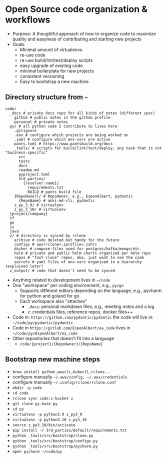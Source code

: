# Open Source code organization & workflows
- Purpose: A thoughtful approach of how to organize code to maximize quality and easyness of contributing and starting new projects
- Goals
  - Minimal amount of virtualenvs
  - re-use code
  - re-use build/lint/test/deploy scripts
  - easy upgrade of existing code
  - minimal boilerplate for new projects
  - consistent versioning
  - Easy to bootstrap a new machine

## Directory structure from `~`
```shell
code/
  _docs # private docs repo for all kinds of notes (different spec)
    github # public notes in the github profile
    personal # private notes
  py/ # all python code I contribute to lives here
    .gitignore
    .env # configure which projects are being worked on
    .yaml # configure which env-vars are active
    pants.toml # https://www.pantsbuild.org/docs
    _tools/ # scripts for build/lint/test/deploy, any task that is not "business-specific"
      src
      tests
      docs
      readme.md
      pyproject.toml
      3rd_parties/
        {resolver_name}/
          requirements.txt
          BUILD # pants build file
    {RepoOwner}/ # RepoOwner, e.g., EspenAlbert, pydantic
      {RepoName} # anki-md-cli, pydantic
    z_py_3_9/ # virtualenv 
    z_py_3_10/ # virtualenv
  {project/company}
  tf
  go
  js
  java
  z/ # directory is synced by rclone
    archive # code deleted but handy for the future
    configs # aws+rclone+.zprofile+.zshrc
    docker # compose-files used for postgres/kafka/mongo/etc.
    helm # private and public helm charts organized per helm repo
    repos # "fast-clone" repos, aka. just want to see the code
    secrets # yaml files of env-vars organized in a hierarchy (explained later)
  z_output/ # code that doesn't need to be synced
```
- Anything related to development lives in `~/code`
- One "workspace" per coding environment, e.g., `py/go`
  - Supports different editors depending on the language, e.g., pycharm for python and goland for go
  - Each workspace also "attaches"
    - `_docs`: personal markdown files, e.g., meeting notes and a log
    - `z`: credentials files, reference repos, docker files++
- Code in: `https://github.com/pydantic/pydantic` the code will live in: `~/code/py/pydantic/pydantic`
- Code in `https://gitlab.com/EspenAlbert/ea_code` lives in `~/code/py/EspenAlbert/ea_code`
- Other repositories that doesn't fit into a language
  - `code/{project}/{RepoOwner}/{RepoName}`
  
## Bootstrap new machine steps
- `brew install python,awscli,kubectl,rclone...`
- configure manually `~/.aws/config, ~/.aws/credentials`
- configure manually `~/.config/rclone/rclone.conf`
- `mkdir -p code`
- `cd code`
- `rclone sync code:z-bucket z`
- `git clone py-base py`
- `cd py`
- `virtualenv -p python3.9 z_py3_9`
- `virtualenv -p python3.10 z_py3_10`
- `source z_py3_10/bin/activate`
- `pip install -r 3rd_parties/default/requirements.txt`
- `python _tools/src/bootstrap/clone.py`
- `python _tools/src/bootstrap/configs.py`
- `python _tools/src/bootstrap/pycharm.py`
- `open pycharm ~/code/py`

